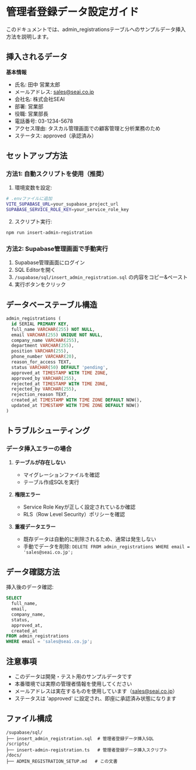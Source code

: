 # 管理者登録データ設定ガイド

このドキュメントでは、admin_registrationsテーブルへのサンプルデータ挿入方法を説明します。

## 挿入されるデータ

**基本情報**
- 氏名: 田中 営業太郎
- メールアドレス: sales@seai.co.jp
- 会社名: 株式会社SEAI
- 部署: 営業部
- 役職: 営業部長
- 電話番号: 03-1234-5678
- アクセス理由: タスカル管理画面での顧客管理と分析業務のため
- ステータス: approved（承認済み）

## セットアップ方法

### 方法1: 自動スクリプトを使用（推奨）

1. 環境変数を設定:
```bash
# .envファイルに追加
VITE_SUPABASE_URL=your_supabase_project_url
SUPABASE_SERVICE_ROLE_KEY=your_service_role_key
```

2. スクリプト実行:
```bash
npm run insert-admin-registration
```

### 方法2: Supabase管理画面で手動実行

1. Supabase管理画面にログイン
2. SQL Editorを開く
3. `/supabase/sql/insert_admin_registration.sql` の内容をコピー&ペースト
4. 実行ボタンをクリック

## データベーステーブル構造

```sql
admin_registrations (
  id SERIAL PRIMARY KEY,
  full_name VARCHAR(255) NOT NULL,
  email VARCHAR(255) UNIQUE NOT NULL,
  company_name VARCHAR(255),
  department VARCHAR(255),
  position VARCHAR(255),
  phone_number VARCHAR(20),
  reason_for_access TEXT,
  status VARCHAR(50) DEFAULT 'pending',
  approved_at TIMESTAMP WITH TIME ZONE,
  approved_by VARCHAR(255),
  rejected_at TIMESTAMP WITH TIME ZONE,
  rejected_by VARCHAR(255),
  rejection_reason TEXT,
  created_at TIMESTAMP WITH TIME ZONE DEFAULT NOW(),
  updated_at TIMESTAMP WITH TIME ZONE DEFAULT NOW()
)
```

## トラブルシューティング

### データ挿入エラーの場合

1. **テーブルが存在しない**
   - マイグレーションファイルを確認
   - テーブル作成SQLを実行

2. **権限エラー**
   - Service Role Keyが正しく設定されているか確認
   - RLS（Row Level Security）ポリシーを確認

3. **重複データエラー**
   - 既存データは自動的に削除されるため、通常は発生しない
   - 手動でデータを削除: `DELETE FROM admin_registrations WHERE email = 'sales@seai.co.jp';`

## データ確認方法

挿入後のデータ確認:
```sql
SELECT 
  full_name,
  email,
  company_name,
  status,
  approved_at,
  created_at
FROM admin_registrations 
WHERE email = 'sales@seai.co.jp';
```

## 注意事項

- このデータは開発・テスト用のサンプルデータです
- 本番環境では実際の管理者情報を使用してください
- メールアドレスは実在するものを使用しています（sales@seai.co.jp）
- ステータスは 'approved' に設定され、即座に承認済み状態になります

## ファイル構成

```
/supabase/sql/
├── insert_admin_registration.sql  # 管理者登録データ挿入SQL
/scripts/
├── insert-admin-registration.ts   # 管理者登録データ挿入スクリプト
/docs/
├── ADMIN_REGISTRATION_SETUP.md   # この文書
```